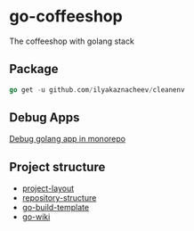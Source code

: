 # go-coffeeshop

The coffeeshop with golang stack

## Package

```go
go get -u github.com/ilyakaznacheev/cleanenv
```

## Debug Apps

[Debug golang app in monorepo](https://github.com/thangchung/go-coffeeshop/wiki/Golang#debug-app-in-monorepo)

## Project structure

- [project-layout](https://github.com/golang-standards/project-layout)
- [repository-structure](https://peter.bourgon.org/go-best-practices-2016/#repository-structure)
- [go-build-template](https://github.com/thockin/go-build-template)
- [go-wiki](https://github.com/golang/go/wiki/Articles#general)
